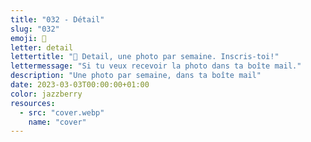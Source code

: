 ```yaml
---
title: "032 - Détail"
slug: "032"
emoji: 👀
letter: detail
lettertitle: "👀 Detail, une photo par semaine. Inscris-toi!"
lettermessage: "Si tu veux recevoir la photo dans ta boîte mail."
description: "Une photo par semaine, dans ta boîte mail"
date: 2023-03-03T00:00:00+01:00
color: jazzberry
resources:
  - src: "cover.webp"
    name: "cover"
---
```


